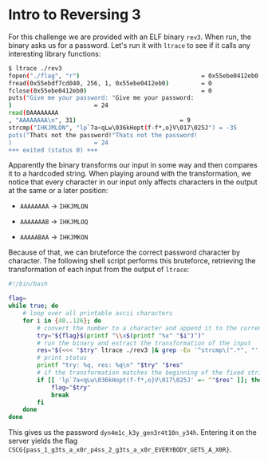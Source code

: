 # Intro to Reversing 3

For this challenge we are provided with an ELF binary `rev3`. When run, the binary asks us for a password. Let's run it with `ltrace` to see if it calls any interesting library functions:

```sh
$ ltrace ./rev3
fopen("./flag", "r")                                  = 0x55ebe0412eb0
fread(0x55ebdf7cd040, 256, 1, 0x55ebe0412eb0)         = 0
fclose(0x55ebe0412eb0)                                = 0
puts("Give me your password: "Give me your password: 
)                       = 24
read(0AAAAAAAA
, "AAAAAAAA\n", 31)                             = 9
strcmp("IHKJMLON", "lp`7a<qLw\036kHopt(f-f*,o}V\017\025J") = -35
puts("Thats not the password!"Thats not the password!
)                       = 24
+++ exited (status 0) +++
```

Apparently the binary transforms our input in some way and then compares it to a hardcoded string. When playing around with the transformation, we notice that every character in our input only affects characters in the output at the same or a later position:

- `AAAAAAAA` -> `IHKJMLON`

- `AAAAAAAB` -> `IHKJMLOQ`

- `AAAAABAA` -> `IHKJMKON`

Because of that, we can bruteforce the correct password character by character. The following shell script performs this bruteforce, retrieving the transformation of each input from the output of `ltrace`:

```sh
#!/bin/bash

flag=
while true; do
    # loop over all printable ascii characters
    for i in {40..126}; do
        # convert the number to a character and append it to the current flag prefix
        try="${flag}$(printf "\\x$(printf "%x" "$i")")"
        # run the binary and extract the transformation of the input
        res="$(<<< "$try" ltrace ./rev3 |& grep -Eo '^strcmp\(".*", "' | cut -c9- | rev | cut -c5- | rev)"
        # print status
        printf "try: %q, res: %q\n" "$try" "$res"
        # if the transformation matches the beginning of the fixed string, we found the next char
        if [[ 'lp`7a<qLw\036kHopt(f-f*,o}V\017\025J' =~ ^"$res" ]]; then
            flag="$try"
            break
        fi
    done
done
```

This gives us the password `dyn4m1c_k3y_gen3r4t10n_y34h`. Entering it on the server yields the flag `CSCG{pass_1_g3ts_a_x0r_p4ss_2_g3ts_a_x0r_EVERYBODY_GETS_A_X0R}`.
